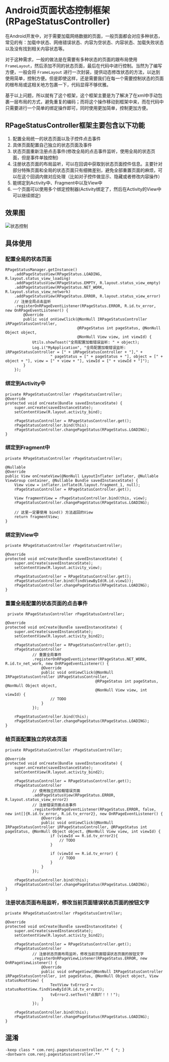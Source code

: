 # Android页面状态控制框架(RPageStatusController)
在Android开发中，对于需要加载网络数据的页面，一般页面都会对应多种状态，常见的有：加载中状态、网络错误状态、内容为空状态、内容状态、加载失败状态以及没有找到相关内容状态等。

对于这种需求，一般的做法是在需要有多种状态的页面的跟布局使用 `FrameLayout`，然后添加不同的状态页面，最后在代码中进行控制。当然为了编写方便，一般会将 `FrameLayout` 进行一次封装，提供动态修改状态的方法，以达到使用简单，控制方便。但是即使这样，还是需要我们在每一个需要控制状态的页面的根布局或这相关地方包裹一下，代码显得不够优雅。

基于以上问题，所以就有了这个框架，这个框架主要是为了解决了在xml中手动包裹一层布局的方式，避免重复的编码；而将这个操作移动到框架中来，而在代码中只需要进行一个简单的绑定操作即可，同时使用更加简单，控制更加方便。

## RPageStatusController框架主要包含以下功能
1. 配置全局统一的状态页面以及子控件点击事件
2. 具体页面配置自己独立的状态页面及事件
3. 状态页面重新注册点击事件(修改全局的点击事件监听，使用全局的状态页面，但是事件单独控制)
4. 注册状态页面的布局监听，可以在回调中获取到状态页面控件信息。主要针对部分特殊页面和全局的状态页面只有细微差别，避免全部重置页面的麻烦，可以在这个回调内做对应处理（比如对子控件做显示、隐藏或者修改内容操作）
5. 能绑定到Activity中、Fragment中以及View中
6. 一个页面可以使用多个绑定控制器(Activity绑定了，然后在Activity的View中可以继续绑定)

## 效果图
![状态控制](https://raw.githubusercontent.com/itrenjunhua/RPageStatusController/master/images/rPageStatusController.gif)

## 具体使用
### 配置全局的状态页面

	RPageStatusManager.getInstance()
        .addPageStatusView(RPageStatus.LOADING, R.layout.status_view_loading)
        .addPageStatusView(RPageStatus.EMPTY, R.layout.status_view_empty)
        .addPageStatusView(RPageStatus.NET_WORK, R.layout.status_view_network)
        .addPageStatusView(RPageStatus.ERROR, R.layout.status_view_error)
        // 注册全局点击监听
        .registerOnRPageEventListener(RPageStatus.ERROR, R.id.tv_error, new OnRPageEventListener() {
            @Override
            public void onViewClick(@NonNull IRPageStatusController iRPageStatusController,
                                    @RPageStatus int pageStatus, @NonNull Object object,
                                    @NonNull View view, int viewId) {
                Utils.showToast("全局配置加载错误监听: " + object);
                Log.i("MyApplication", "全局配置加载错误监听: iRPageStatusController = [" + iRPageStatusController + "]," +
                        " pageStatus = [" + pageStatus + "], object = [" + object + "], view = [" + view + "], viewId = [" + viewId + "]");
            }
        });

### 绑定到Activity中

	private RPageStatusController rPageStatusController;
	@Override
    protected void onCreate(Bundle savedInstanceState) {
        super.onCreate(savedInstanceState);
        setContentView(R.layout.activity_bind);

        rPageStatusController = RPageStatusController.get();
        rPageStatusController.bind(this);
        rPageStatusController.changePageStatus(RPageStatus.LOADING);
    }

### 绑定到Fragment中

	private RPageStatusController rPageStatusController;

    @Nullable
    @Override
    public View onCreateView(@NonNull LayoutInflater inflater, @Nullable ViewGroup container, @Nullable Bundle savedInstanceState) {
        View view = inflater.inflate(R.layout.fragment_1, null);
        rPageStatusController = RPageStatusController.get();

        View fragmentView = rPageStatusController.bind(this, view);
        rPageStatusController.changePageStatus(RPageStatus.LOADING);

        // 这里一定要使用 bind() 方法返回的View
        return fragmentView;
    }

### 绑定到View中

	private RPageStatusController rPageStatusController;

    @Override
    protected void onCreate(Bundle savedInstanceState) {
        super.onCreate(savedInstanceState);
        setContentView(R.layout.activity_view);

        rPageStatusController = RPageStatusController.get();
        rPageStatusController.bind(findViewById(R.id.view1));
        rPageStatusController.changePageStatus(RPageStatus.LOADING);
    }

### 重置全局配置的状态页面的点击事件

	 private RPageStatusController rPageStatusController;

    @Override
    protected void onCreate(Bundle savedInstanceState) {
        super.onCreate(savedInstanceState);
        setContentView(R.layout.activity_bind2);

        rPageStatusController = RPageStatusController.get();
        rPageStatusController
                // 重置全局事件
                .registerOnRPageEventListener(RPageStatus.NET_WORK, R.id.tv_net_work, new OnRPageEventListener() {
                    @Override
                    public void onViewClick(@NonNull IRPageStatusController iRPageStatusController,
											@RPageStatus int pageStatus, @NonNull Object object, 
											@NonNull View view, int viewId) {
                        // TODO
                    }
                });

		rPageStatusController.bind(this);
        rPageStatusController.changePageStatus(RPageStatus.LOADING);
    }

### 给页面配置独立的状态页面

	private RPageStatusController rPageStatusController;

    @Override
    protected void onCreate(Bundle savedInstanceState) {
        super.onCreate(savedInstanceState);
        setContentView(R.layout.activity_bind2);

       	rPageStatusController = RPageStatusController.get();
       	rPageStatusController
                // 使用独立的加载错误页面
                .addPageStatusView(RPageStatus.ERROR, R.layout.status_view_error2)
                // 注册错误页面点击事件
                .registerOnRPageEventListener(RPageStatus.ERROR, false, new int[]{R.id.tv_error, R.id.tv_error2}, new OnRPageEventListener() {
                    @Override
                    public void onViewClick(@NonNull IRPageStatusController iRPageStatusController, @RPageStatus int pageStatus, @NonNull Object object, @NonNull View view, int viewId) {
                        if (viewId == R.id.tv_error2){
                            // TODO
						}

                        if (viewId == R.id.tv_error) {
                            // TODO
                        }
                    }
                });

        rPageStatusController.bind(this);
        rPageStatusController.changePageStatus(RPageStatus.LOADING);
    }

### 注册状态页面布局监听，修改当前页面错误状态页面的按钮文字

	private RPageStatusController rPageStatusController;

    @Override
    protected void onCreate(Bundle savedInstanceState) {
        super.onCreate(savedInstanceState);
        setContentView(R.layout.activity_bind2);

        rPageStatusController = RPageStatusController.get();
        rPageStatusController
                // 注册状态页面布局监听，修改当前页面错误状态页面的按钮文字
                .registerOnRPageViewListener(RPageStatus.ERROR, new OnRPageViewListener() {
                    @Override
                    public void onPageView(@NonNull IRPageStatusController iRPageStatusController, int pageStatus, @NonNull Object object, View statusRootView) {
                        TextView tvError2 = statusRootView.findViewById(R.id.tv_error2);
                        tvError2.setText("点我吖！！！");
                    }
                });

        rPageStatusController.bind(this);
        rPageStatusController.changePageStatus(RPageStatus.LOADING);
    }


## 混淆

	-keep class * com.renj.pagestatuscontroller.** { *; }
 	-dontwarn com.renj.pagestatuscontroller.**